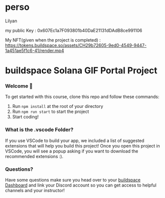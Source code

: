 # perso
Lilyan

my public Key : 0x607Ec1a7F093801b40DaE21131dDAdB8ce991106

My NFT(given when the project is completed) : https://tokens.buildspace.so/assets/CH29b72605-9ed0-4549-9447-1a451ae5f1c6-41/render.mp4

# buildspace Solana GIF Portal Project

### **Welcome 👋**
To get started with this course, clone this repo and follow these commands:

1. Run `npm install` at the root of your directory
2. Run `npm run start` to start the project
3. Start coding!

### **What is the .vscode Folder?**
If you use VSCode to build your app, we included a list of suggested extensions that will help you build this project! Once you open this project in VSCode, you will see a popup asking if you want to download the recommended extensions :).

### **Questions?**
Have some questions make sure you head over to your [buildspace Dashboard](https://app.buildspace.so/courses/CObd6d35ce-3394-4bd8-977e-cbee82ae07a3) and link your Discord account so you can get access to helpful channels and your instructor!